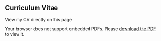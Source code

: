 <h2>Curriculum Vitae</h2>
<p>View my CV directly on this page:</p>

<object data="/assets/cv/cv.pdf" type="application/pdf" width="100%" height="600px">
  <p>Your browser does not support embedded PDFs. Please <a href="/assets/cv/cv.pdf" target="_blank" rel="noopener noreferrer">download the PDF</a> to view it.</p>
</object>

